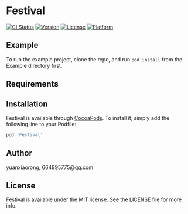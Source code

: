 # Festival

[![CI Status](https://img.shields.io/travis/yuanxiaorong/Festival.svg?style=flat)](https://travis-ci.org/yuanxiaorong/Festival)
[![Version](https://img.shields.io/cocoapods/v/Festival.svg?style=flat)](https://cocoapods.org/pods/Festival)
[![License](https://img.shields.io/cocoapods/l/Festival.svg?style=flat)](https://cocoapods.org/pods/Festival)
[![Platform](https://img.shields.io/cocoapods/p/Festival.svg?style=flat)](https://cocoapods.org/pods/Festival)

## Example

To run the example project, clone the repo, and run `pod install` from the Example directory first.

## Requirements

## Installation

Festival is available through [CocoaPods](https://cocoapods.org). To install
it, simply add the following line to your Podfile:

```ruby
pod 'Festival'
```

## Author

yuanxiaorong, 664995775@qq.com

## License

Festival is available under the MIT license. See the LICENSE file for more info.
